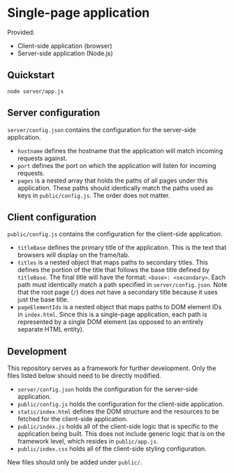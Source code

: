 # Single-page application

Provided:
- Client-side application (browser)
- Server-side application (Node.js)

## Quickstart

```
node server/app.js
```

## Server configuration

`server/config.json` contains the configuration for the server-side application.

- `hostname` defines the hostname that the application will match incoming
requests against.
- `port` defines the port on which the application will listen for incoming
requests.
- `pages` is a nested array that holds the paths of all pages under this
application. These paths should identically match the paths used as keys in
`public/config.js`. The order does not matter.

## Client configuration

`public/config.js` contains the configuration for the client-side application.

- `titleBase` defines the primary title of the application. This is the text
that browsers will display on the frame/tab.
- `titles` is a nested object that maps paths to secondary titles. This defines
the portion of the title that follows the base title defined by `titleBase`. The
final title will have the format: `<base>: <secondary>`. Each path must
identically match a path specified in `server/config.json`. Note that the root
page (`/`) does not have a secondary title because it uses just the base title.
- `pageElementIds` is a nested object that maps paths to DOM element IDs in
`index.html`. Since this is a single-page application, each path is represented
by a single DOM element (as opposed to an entirely separate HTML entity).

## Development

This repository serves as a framework for further development. Only the files
listed below should need to be directly modified.

- `server/config.json` holds the configuration for the server-side application.
- `public/config.js` holds the configuration for the client-side application.
- `static/index.html` defines the DOM structure and the resources to be fetched
for the client-side application.
- `public/index.js` holds all of the client-side logic that is specific to the
application being built. This does not include generic logic that is on the
framework level, which resides in `public/app.js`.
- `public/index.css` holds all of the client-side styling configuration.

New files should only be added under `public/`.
